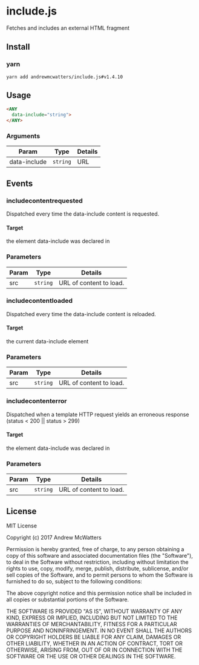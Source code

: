 # include.js
Fetches and includes an external HTML fragment

## Install
### yarn
```shell
yarn add andrewmcwatters/include.js#v1.4.10
```

## Usage
```html
<ANY
  data-include="string">
</ANY>
```

### Arguments
| Param        | Type     | Details |
| ------------ | -------- | ------- |
| data-include | `string` | URL     |

## Events
### includecontentrequested
Dispatched every time the data-include content is requested.

#### Target
the element data-include was declared in

### Parameters
| Param | Type     | Details                 |
| ----- | -------- | ----------------------- |
| src   | `string` | URL of content to load. |

### includecontentloaded
Dispatched every time the data-include content is reloaded.

#### Target
the current data-include element

### Parameters
| Param | Type     | Details                 |
| ----- | -------- | ----------------------- |
| src   | `string` | URL of content to load. |

### includecontenterror
Dispatched when a template HTTP request yields an erroneous response (status < 200 || status > 299)

#### Target
the element data-include was declared in

### Parameters
| Param | Type     | Details                 |
| ----- | -------- | ----------------------- |
| src   | `string` | URL of content to load. |

## License
MIT License

Copyright (c) 2017 Andrew McWatters

Permission is hereby granted, free of charge, to any person obtaining a copy
of this software and associated documentation files (the "Software"), to deal
in the Software without restriction, including without limitation the rights
to use, copy, modify, merge, publish, distribute, sublicense, and/or sell
copies of the Software, and to permit persons to whom the Software is
furnished to do so, subject to the following conditions:

The above copyright notice and this permission notice shall be included in all
copies or substantial portions of the Software.

THE SOFTWARE IS PROVIDED "AS IS", WITHOUT WARRANTY OF ANY KIND, EXPRESS OR
IMPLIED, INCLUDING BUT NOT LIMITED TO THE WARRANTIES OF MERCHANTABILITY,
FITNESS FOR A PARTICULAR PURPOSE AND NONINFRINGEMENT. IN NO EVENT SHALL THE
AUTHORS OR COPYRIGHT HOLDERS BE LIABLE FOR ANY CLAIM, DAMAGES OR OTHER
LIABILITY, WHETHER IN AN ACTION OF CONTRACT, TORT OR OTHERWISE, ARISING FROM,
OUT OF OR IN CONNECTION WITH THE SOFTWARE OR THE USE OR OTHER DEALINGS IN THE
SOFTWARE.
